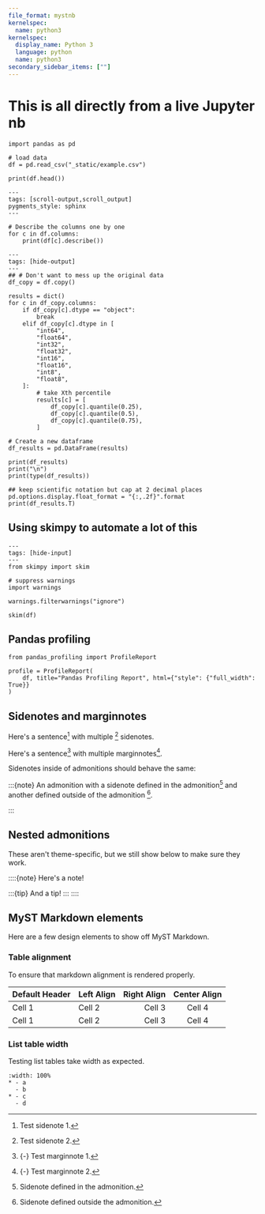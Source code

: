 ```yaml
---
file_format: mystnb
kernelspec:
  name: python3
kernelspec:
  display_name: Python 3
  language: python
  name: python3
secondary_sidebar_items: [""]
---
```



# This is all directly from a live Jupyter nb



```{code-cell} python
import pandas as pd

# load data
df = pd.read_csv("_static/example.csv")

print(df.head())
```







```{code-cell} python
---
tags: [scroll-output,scroll_output]
pygments_style: sphinx
---

# Describe the columns one by one
for c in df.columns:
    print(df[c].describe())
```

```{code-cell} python
---
tags: [hide-output]
---
## # Don't want to mess up the original data
df_copy = df.copy()

results = dict()
for c in df_copy.columns:
    if df_copy[c].dtype == "object":
        break
    elif df_copy[c].dtype in [
        "int64",
        "float64",
        "int32",
        "float32",
        "int16",
        "float16",
        "int8",
        "float8",
    ]:
        # take Xth percentile
        results[c] = [
            df_copy[c].quantile(0.25),
            df_copy[c].quantile(0.5),
            df_copy[c].quantile(0.75),
        ]

# Create a new dataframe
df_results = pd.DataFrame(results)

print(df_results)
print("\n")
print(type(df_results))
```

```{code-cell} ipython3
## keep scientific notation but cap at 2 decimal places
pd.options.display.float_format = "{:,.2f}".format
print(df_results.T)
```

## Using skimpy to automate a lot of this

```{code-cell} python
---
tags: [hide-input]
---
from skimpy import skim

# suppress warnings
import warnings

warnings.filterwarnings("ignore")

skim(df)
```

## Pandas profiling


```{code-cell} python
from pandas_profiling import ProfileReport

profile = ProfileReport(
    df, title="Pandas Profiling Report", html={"style": {"full_width": True}}
)
```

## Sidenotes and marginnotes

Here's a sentence[^sn1] with multiple [^sn2] sidenotes.

[^sn1]: Test sidenote 1.
[^sn2]: Test sidenote 2.

Here's a sentence[^mn1] with multiple marginnotes[^mn2].

[^mn1]: {-} Test marginnote 1.
[^mn2]: {-} Test marginnote 2.


Sidenotes inside of admonitions should behave the same:

:::{note}
An admonition with a sidenote defined in the admonition[^snam1] and another defined outside of the admonition [^snam2].

[^snam1]: Sidenote defined in the admonition.

:::

[^snam2]: Sidenote defined outside the admonition.


## Nested admonitions

These aren't theme-specific, but we still show below to make sure they work.


::::{note} Here's a note!

:::{tip} And a tip!
:::
::::


## MyST Markdown elements

Here are a few design elements to show off MyST Markdown.

### Table alignment

To ensure that markdown alignment is rendered properly.

| Default Header | Left Align | Right Align | Center Align |
| -------------- | :--------- | ----------: | :----------: |
| Cell 1 | Cell 2 | Cell 3 | Cell 4 |
| Cell 1 | Cell 2 | Cell 3 | Cell 4 |

### List table width

Testing list tables take width as expected.

```{list-table}
:width: 100%
* - a
  - b
* - c
  - d
```